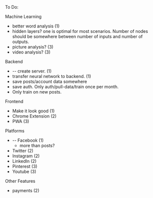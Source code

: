 To Do:

Machine Learning

- better word analysis (1)
- hidden layers? one is optimal for most scenarios. Number of nodes should be somewhere between number of inputs and number of outputs.
- picture analysis? (3)
- video analysis? (3)

Backend

- -- create server. (1)
- transfer neural network to backend. (1)
- save posts/account data somewhere
- save auth. Only auth/pull-data/train once per month.
- Only train on new posts.

Frontend

- Make it look good (1)
- Chrome Extension (2)
- PWA (3)

Platforms

- -- Facebook (1)
  - more than posts?
- Twitter (2)
- Instagram (2)
- LinkedIn (2)
- Pinterest (3)
- Youtube (3)

Other Features

- payments (2)
